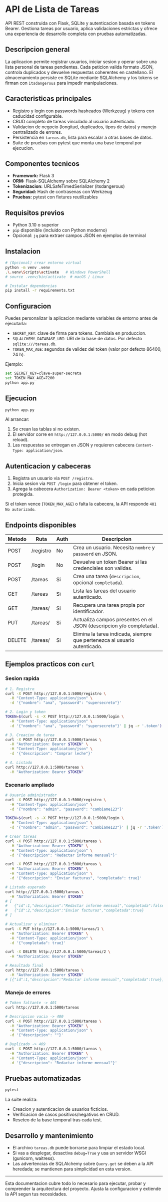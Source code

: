 # API de Lista de Tareas

API REST construida con Flask, SQLite y autenticacion basada en tokens Bearer. Gestiona tareas por usuario, aplica validaciones estrictas y ofrece una experiencia de desarrollo completa con pruebas automatizadas.

## Descripcion general

La aplicacion permite registrar usuarios, iniciar sesion y operar sobre una lista personal de tareas pendientes. Cada peticion valida formato JSON, controla duplicados y devuelve respuestas coherentes en castellano. El almacenamiento persiste en SQLite mediante SQLAlchemy y los tokens se firman con `itsdangerous` para impedir manipulaciones.

## Caracteristicas principales

- Registro y login con passwords hasheados (Werkzeug) y tokens con caducidad configurable.
- CRUD completo de tareas vinculado al usuario autenticado.
- Validacion de negocio (longitud, duplicados, tipos de datos) y manejo centralizado de errores.
- Persistencia en `tareas.db`, lista para escalar a otras bases de datos.
- Suite de pruebas con pytest que monta una base temporal por ejecucion.

## Componentes tecnicos

- **Framework:** Flask 3
- **ORM:** Flask-SQLAlchemy sobre SQLAlchemy 2
- **Tokenizacion:** URLSafeTimedSerializer (itsdangerous)
- **Seguridad:** Hash de contrasenas con Werkzeug
- **Pruebas:** pytest con fixtures reutilizables

## Requisitos previos

- Python 3.10 o superior
- `pip` disponible (incluido con Python moderno)
- Opcional: `jq` para extraer campos JSON en ejemplos de terminal

## Instalacion

```bash
# (Opcional) crear entorno virtual
python -m venv .venv
.\.venv\Scripts\activate   # Windows PowerShell
# source .venv/bin/activate  # macOS / Linux

# Instalar dependencias
pip install -r requirements.txt
```

## Configuracion

Puedes personalizar la aplicacion mediante variables de entorno antes de ejecutarla:

- `SECRET_KEY`: clave de firma para tokens. Cambiala en produccion.
- `SQLALCHEMY_DATABASE_URI`: URI de la base de datos. Por defecto `sqlite:///tareas.db`.
- `TOKEN_MAX_AGE`: segundos de validez del token (valor por defecto 86400, 24 h).

Ejemplo:

```bash
set SECRET_KEY=clave-super-secreta
set TOKEN_MAX_AGE=7200
python app.py
```

## Ejecucion

```bash
python app.py
```

Al arrancar:

1. Se crean las tablas si no existen.
2. El servidor corre en `http://127.0.0.1:5000/` en modo debug (hot reload).
3. Las respuestas se entregan en JSON y requieren cabecera `Content-Type: application/json`.

## Autenticacion y cabeceras

1. Registra un usuario via `POST /registro`.
2. Inicia sesion via `POST /login` para obtener el token.
3. Agrega la cabecera `Authorization: Bearer <token>` en cada peticion protegida.

Si el token vence (`TOKEN_MAX_AGE`) o falta la cabecera, la API responde `401 No autorizado`.

## Endpoints disponibles

| Metodo | Ruta             | Auth | Descripcion                                                                 |
|--------|------------------|------|------------------------------------------------------------------------------|
| POST   | /registro        | No   | Crea un usuario. Necesita `nombre` y `password` en JSON.                    |
| POST   | /login           | No   | Devuelve un token Bearer si las credenciales son validas.                   |
| POST   | /tareas          | Si   | Crea una tarea (`descripcion`, opcional `completada`).                      |
| GET    | /tareas          | Si   | Lista las tareas del usuario autenticado.                                   |
| GET    | /tareas/<id>     | Si   | Recupera una tarea propia por identificador.                                |
| PUT    | /tareas/<id>     | Si   | Actualiza campos presentes en el JSON (descripcion y/o completada).        |
| DELETE | /tareas/<id>     | Si   | Elimina la tarea indicada, siempre que pertenezca al usuario autenticado.  |

## Ejemplos practicos con `curl`

### Sesion rapida

```bash
# 1. Registro
curl -X POST http://127.0.0.1:5000/registro \
  -H "Content-Type: application/json" \
  -d '{"nombre": "ana", "password": "supersecreto"}'

# 2. Login y token
TOKEN=$(curl -s -X POST http://127.0.0.1:5000/login \
  -H "Content-Type: application/json" \
  -d '{"nombre": "ana", "password": "supersecreto"}' | jq -r '.token')

# 3. Creacion de tarea
curl -X POST http://127.0.0.1:5000/tareas \
  -H "Authorization: Bearer $TOKEN" \
  -H "Content-Type: application/json" \
  -d '{"descripcion": "Comprar leche"}'

# 4. Listado
curl http://127.0.0.1:5000/tareas \
  -H "Authorization: Bearer $TOKEN"
```

### Escenario ampliado

```bash
# Usuario administrador
curl -X POST http://127.0.0.1:5000/registro \
  -H "Content-Type: application/json" \
  -d '{"nombre": "admin", "password": "cambiame123"}'

TOKEN=$(curl -s -X POST http://127.0.0.1:5000/login \
  -H "Content-Type: application/json" \
  -d '{"nombre": "admin", "password": "cambiame123"}' | jq -r '.token')

# Crear tareas
curl -X POST http://127.0.0.1:5000/tareas \
  -H "Authorization: Bearer $TOKEN" \
  -H "Content-Type: application/json" \
  -d '{"descripcion": "Redactar informe mensual"}'

curl -X POST http://127.0.0.1:5000/tareas \
  -H "Authorization: Bearer $TOKEN" \
  -H "Content-Type: application/json" \
  -d '{"descripcion": "Enviar facturas", "completada": true}'

# Listado esperado
curl http://127.0.0.1:5000/tareas \
  -H "Authorization: Bearer $TOKEN"
# [
#   {"id":1,"descripcion":"Redactar informe mensual","completada":false},
#   {"id":2,"descripcion":"Enviar facturas","completada":true}
# ]

# Actualizar y eliminar
curl -X PUT http://127.0.0.1:5000/tareas/1 \
  -H "Authorization: Bearer $TOKEN" \
  -H "Content-Type: application/json" \
  -d '{"completada": true}'

curl -X DELETE http://127.0.0.1:5000/tareas/2 \
  -H "Authorization: Bearer $TOKEN"

# Resultado final
curl http://127.0.0.1:5000/tareas \
  -H "Authorization: Bearer $TOKEN"
# [{"id":1,"descripcion":"Redactar informe mensual","completada":true}]
```

### Manejo de errores

```bash
# Token faltante -> 401
curl http://127.0.0.1:5000/tareas

# Descripcion vacia -> 400
curl -X POST http://127.0.0.1:5000/tareas \
  -H "Authorization: Bearer $TOKEN" \
  -H "Content-Type: application/json" \
  -d '{"descripcion": ""}'

# Duplicado -> 409
curl -X POST http://127.0.0.1:5000/tareas \
  -H "Authorization: Bearer $TOKEN" \
  -H "Content-Type: application/json" \
  -d '{"descripcion": "Redactar informe mensual"}'
```

## Pruebas automatizadas

```bash
pytest
```

La suite realiza:

- Creacion y autenticacion de usuarios ficticios.
- Verificacion de casos positivos/negativos en CRUD.
- Reseteo de la base temporal tras cada test.

## Desarrollo y mantenimiento

- El archivo `tareas.db` puede borrarse para limpiar el estado local.
- Si vas a desplegar, desactiva `debug=True` y usa un servidor WSGI (gunicorn, waitress).
- Las advertencias de SQLAlchemy sobre `Query.get` se deben a la API heredada; se mantienen para simplicidad en esta version.

---

Esta documentacion cubre todo lo necesario para ejecutar, probar y comprender la arquitectura del proyecto. Ajusta la configuracion y extiende la API segun tus necesidades.

